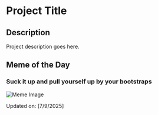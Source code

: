 # Project Title

## Description

Project description goes here.

## Meme of the Day

### Suck it up and pull yourself up by your bootstraps
![Meme Image](https://i.redd.it/u2i9p14osnbf1.png)

Updated on: [7/9/2025]